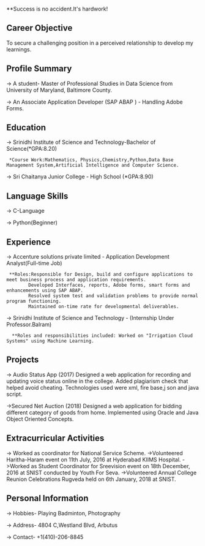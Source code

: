 
**Success is no accident.It's hardwork!

## Career Objective

To secure a challenging position in a perceived relationship to develop my learnings.


## Profile Summary                                                                                                                       

-> A student- Master of Professional Studies in Data Science from University of Maryland, Baltimore County.

-> An Associate Application Developer (SAP ABAP ) - Handling Adobe Forms.


## Education

-> Srinidhi Institute of Science and Technology-Bachelor of Science(*GPA:8.20)

     *Course Work:Mathematics, Physics,Chemistry,Python,Data Base Management System,Artificial Intelligence and Computer Science.

-> Sri Chaitanya Junior College - High School (*GPA:8.90)
     
## Language Skills

-> C-Language

-> Python(Beginner)
     
 ## Experience
 
 -> Accenture solutions private limited - Application Development Analyst(Full-time Job)
 
     **Roles:Responsible for Design, build and configure applications to meet business process and application requirements.
            Developed Interfaces, reports, Adobe forms, smart forms and enhancements using SAP ABAP.
            Resolved system test and validation problems to provide normal program functioning.
            Maintained on-time rate for developmental deliverables.
       
  -> Srinidhi Institute of Science and Technology - (Internship Under Professor.Balram)
  
      **Roles and responsibilities included: Worked on "Irrigation Cloud Systems" using Machine Learning.
      
     
## Projects

-> Audio Status App (2017)
Designed a web application for recording and updating voice status online in the college.
Added plagiarism check that helped avoid cheating. Technologies used were xml, fire base,j son and java script.

->Secured Net Auction (2018)
Designed a web application for bidding different category of goods from
home.
Implemented using Oracle and Java Object Oriented Concepts.


## Extracurricular Activities

-> Worked as coordinator for National Service Scheme.
->Volunteered Haritha-Haram event on 11th July, 2016 at Hyderabad KIIMS Hospital.
->Worked as Student Coordinator for Sreevision event on 18th December, 2016 at SNIST conducted by Youth For Seva.
->Volunteered Annual College Reunion Celebrations Rugveda held on 6th January, 2018 at SNIST.
   

## Personal Information

-> Hobbies- Playing Badminton, Photography 

-> Address- 4804 C,Westland Blvd, Arbutus

-> Contact- +1(410)-206-8845
